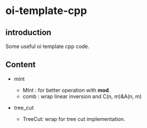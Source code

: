 # oi-template-cpp

## introduction

Some useful oi template cpp code.

## Content

- mint

  - MInt : for better operation with **mod**.
  - comb : wrap linear inversion and C(n, m)&A(n, m) 

- tree_cut

  - TreeCut: wrap for tree cut implementation.